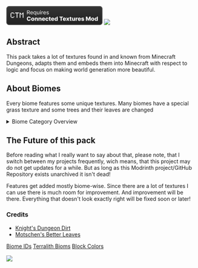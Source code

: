 <a href="https://modrinth.com/mod/continuity"><img src="https://raw.githubusercontent.com/annhilati/devins-badges-extended/8ca058f5334de6146a52578aefc5326fc275aed3/assets/cozy/requires/ctm_vector.svg" height="50"></a> <a href="https://discord.gg/2YvbptpAqz"><img src="https://raw.githubusercontent.com/intergrav/devins-badges/refs/heads/v3/assets/cozy-minimal/social/discord-singular_vector.svg" height="50"></a>

## Abstract
This pack takes a lot of textures found in and known from Minecraft Dungeons, adapts them and embeds them into Minecraft with respect to logic and focus on making world generation more beautiful.

## About Biomes
Every biome features some unique textures. Many biomes have a special grass texture and some trees and their leaves are changed

<details>
  <summary>Biome Category Overview</summary>
  Most features get added through biome categories

  Category | Vanilla Biomes | Terralith Biomes
  -------- | -------------- | ----------------
  Dry      | Savanna, Savanna Plateau, Badlands, Eroded Badlands, Wooded Badlands | White Mesa, Warped Mesa, Bryce Canyon, Savanna Badlands, Savanna Slopes, Fractured Savanna, Hot Shrubland
  Frosty   | Snowy Plains, Ice Spikes, Snowy Taiga, Grove, Snowy Slopes, Frozen Peaks, Jagged Peaks, Frozen River, Frozen Ocean, Deep Frozen Ocean | Wintry Forest, Wintry Lowlands, Alpine Grove, Alpha Islands Winter, Frozen Cliffs, Glacial Chasm, Snowy Badlands, Emerald Peaks
  Lush     | Jungle, Sparse Jungle, Bamboo Jungle | Jungle Mountains, Tropical Jungle
  Sandy    | Desert | Desert Canyon, Desert Spires
  Soggy    | Swamp, Mangrove Swamp |
  Windy    | Windswept Hills, Windswept Gravelly Hills, Windswept Savanna, Windswept Forest, Stony Peaks
</details>


## The Future of this pack
Before reading what I really want to say about that, please note, that I switch between my projects frequently, wich means, that this project may do not get updates for a while. But as long as this Modrinth project/GitHub Repository exists unarchived it isn't dead!

Features get added mostly biome-wise.
Since there are a lot of textures I can use there is much room for improvement. And improvement will be there. Everything that doesn't look exactly right will be fixed soon or later!

### Credits
- <a href="https://modrinth.com/resourcepack/knights-dungeon-dirt">Knight's Dungeon Dirt</a></li>
- <a href="https://modrinth.com/resourcepack/better-leaves">Motschen's Better Leaves

[Biome IDs](https://minecraft.wiki/w/Biome#Biome_IDs)
[Terralith Bioms](https://stardustlabs.miraheze.org/wiki/Terralith#Surface_biomes)
[Block Colors](https://minecraft.wiki/w/Block_colors#Java_Edition)

<a href="https://gist.github.com/annhilati/fe0aa36a344e3386212177a57392ad38"><img align="center" src="https://github-readme-stats.vercel.app/api/gist?id=fe0aa36a344e3386212177a57392ad38&theme=dark&bg_color=161928&title_color=ffffff&text_color=ffffff&border_color=2A2630&description_lines_count=3" /></a>
